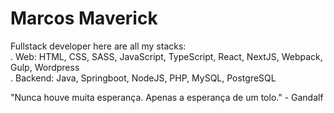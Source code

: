 # Marcos Maverick


 Fullstack developer here are all my stacks:
 <br/>
. Web: HTML, CSS, SASS, JavaScript, TypeScript, React, NextJS, Webpack, Gulp, Wordpress
 <br/>
. Backend: Java, Springboot, NodeJS, PHP, MySQL, PostgreSQL 

"Nunca houve muita esperança. Apenas a esperança de um tolo." - Gandalf
